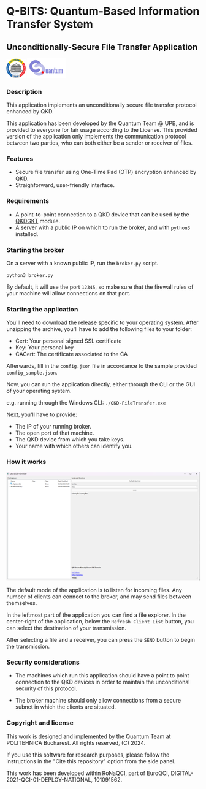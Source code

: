 # Q-BITS: Quantum-Based Information Transfer System
## Unconditionally-Secure File Transfer Application

<p float="left">
    <img src="upb.png" alt="University Politehnica of Bucharest" width="50"/>
    <img src="LogoIQC.png" alt="Quantum Team @ UPB" width="100"/>
</p>

### Description

This application implements an unconditionally secure file transfer protocol enhanced by QKD.

This application has been developed by the Quantum Team @ UPB, and is provided to everyone for fair usage according to the License. This provided version of the application only implements the communication protocol between two parties, who can both either be a sender or receiver of files.

### Features

- Secure file transfer using One-Time Pad (OTP) encryption enhanced by QKD.
- Straighforward, user-friendly interface.

### Requirements

- A point-to-point connection to a QKD device that can be used by the [QKDGKT](https://github.com/QuantumUPB/QKD-Infra-GetKey) module.
- A server with a public IP on which to run the broker, and with `python3` installed.

### Starting the broker

On a server with a known public IP, run the `broker.py` script.

`python3 broker.py`

By default, it will use the port `12345`, so make sure that the firewall rules of your machine will allow connections on that port.

### Starting the application

You'll need to download the release specific to your operating system. After unzipping the archive, you'll have to add the following files to your folder:
- Cert: Your personal signed SSL certificate
- Key: Your personal key
- CACert: The certificate associated to the CA

Afterwards, fill in the `config.json` file in accordance to the sample provided `config_sample.json`.

Now, you can run the application directly, either through the CLI or the GUI of your operating system.

e.g. running through the Windows CLI:
`./QKD-FileTransfer.exe`

Next, you'll have to provide:

- The IP of your running broker.
- The open port of that machine.
- The QKD device from which you take keys.
- Your name with which others can identify you.

### How it works

<img src="qotp-app.png" alt="GUI of the application" width="1000"/>

The default mode of the application is to listen for incoming files. Any number of clients can connect to the broker, and may send files between themselves.

In the leftmost part of the application you can find a file explorer. In the center-right of the application, below the `Refresh Client List` button, you can select the destination of your transmission.

After selecting a file and a receiver, you can press the `SEND` button to begin the transmission.

### Security considerations

- The machines which run this application should have a point to point connection to the QKD devices in order to maintain the unconditional security of this protocol.

- The broker machine should only allow connections from a secure subnet in which the clients are situated.

### Copyright and license

This work is designed and implemented by the Quantum Team at POLITEHNICA Bucharest. All rights reserved, (C) 2024.

If you use this software for research purposes, please follow the instructions in the "Cite this repository" option from the side panel.

This work has been developed within RoNaQCI, part of EuroQCI, DIGITAL-2021-QCI-01-DEPLOY-NATIONAL, 101091562.

